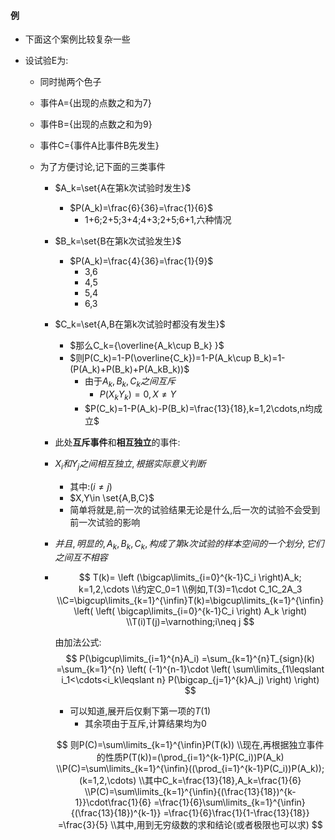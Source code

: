 #### 例

- 下面这个案例比较复杂一些

- 设试验E为:
  - 同时抛两个色子
  
  - 事件A={出现的点数之和为7}
  
  - 事件B={出现的点数之和为9}
  
  - 事件C={事件A比事件B先发生}
  
  - 为了方便讨论,记下面的三类事件
  
    - $A_k=\set{A在第k次试验时发生}$
      - $P(A_k)=\frac{6}{36}=\frac{1}{6}$
        - 1+6;2+5;3+4;4+3;2+5;6+1,六种情况
    - $B_k=\set{B在第k次试验发生}$
      - $P(A_k)=\frac{4}{36}=\frac{1}{9}$
        - 3,6
        - 4,5
        - 5,4
        - 6,3
    - $C_k=\set{A,B在第k次试验时都没有发生}$
      - $那么C_k={\overline{A_k\cup B_k} }$
      - $则P(C_k)=1-P(\overline{C_k})=1-P(A_k\cup B_k)=1-(P(A_k)+P(B_k)+P(A_kB_k))$
        - 由于$A_k,B_k,C_k之间互斥$
          - $P(X_kY_k)=0,X\neq Y$
        - $P(C_k)=1-P(A_k)-P(B_k)=\frac{13}{18},k=1,2\cdots,n均成立$
  
    - 此处**互斥事件**和**相互独立**的事件:
  
  
    - $X_i和Y_j之间相互独立,根据实际意义判断$
  
      - 其中:$(i\neq j)$
      - $X,Y\in \set{A,B,C}$
      - 简单将就是,前一次的试验结果无论是什么,后一次的试验不会受到前一次试验的影响
  
    - $并且,明显的,A_k,B_k,C_k,构成了第k次试验的样本空间的一个划分,它们之间互不相容$
  
    - $$
      T(k)=
      \left
      (\bigcap\limits_{i=0}^{k-1}C_i 
      \right)A_k;
      k=1,2,\cdots
      \\约定C_0=1
      \\例如,T(3)=1\cdot C_1C_2A_3
      \\C=\bigcup\limits_{k=1}^{\infin}T(k)=\bigcup\limits_{k=1}^{\infin}
      \left(
          \left(
          \bigcap\limits_{i=0}^{k-1}C_i 
          \right)
          A_k
      \right)
      \\T(i)T(j)=\varnothing;i\neq j
      $$
  
      
  
      由加法公式:
      $$
      P(\bigcup\limits_{i=1}^{n}A_i)
      =\sum_{k=1}^{n}T_{sign}(k)
      =\sum_{k=1}^{n}
      \left(
      (-1)^{n-1}\cdot
          \left(
              \sum\limits_{1\leqslant i_1<\cdots<i_k\leqslant n}
              P(\bigcap_{j=1}^{k}A_j)
          \right)
      \right)
      $$
      
  
      - 可以知道,展开后仅剩下第一项的$T(1)$
        - 其余项由于互斥,计算结果均为0
  
      
  
      $$
      则P(C)=\sum\limits_{k=1}^{\infin}P(T(k))
      \\现在,再根据独立事件的性质P(T(k))=(\prod_{i=1}^{k-1}P(C_i))P(A_k)
      \\P(C)=\sum\limits_{k=1}^{\infin}((\prod_{i=1}^{k-1}P(C_i))P(A_k));(k=1,2,\cdots)
      \\其中C_k=\frac{13}{18},A_k=\frac{1}{6}
      \\P(C)=\sum\limits_{k=1}^{\infin}{(\frac{13}{18})^{k-1}}\cdot\frac{1}{6}
      =\frac{1}{6}\sum\limits_{k=1}^{\infin}{(\frac{13}{18})^{k-1}}
      =\frac{1}{6}\frac{1}{1-\frac{13}{18}}
      =\frac{3}{5}
      \\其中,用到无穷级数的求和结论(或者极限也可以求)
      $$
      
  
      





